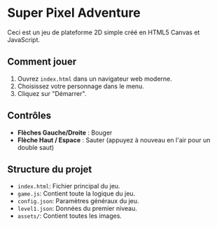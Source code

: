 # Super Pixel Adventure

Ceci est un jeu de plateforme 2D simple créé en HTML5 Canvas et JavaScript.

## Comment jouer

1.  Ouvrez `index.html` dans un navigateur web moderne.
2.  Choisissez votre personnage dans le menu.
3.  Cliquez sur "Démarrer".

## Contrôles

-   **Flèches Gauche/Droite** : Bouger
-   **Flèche Haut / Espace** : Sauter (appuyez à nouveau en l'air pour un double saut)

## Structure du projet

-   `index.html`: Fichier principal du jeu.
-   `game.js`: Contient toute la logique du jeu.
-   `config.json`: Paramètres généraux du jeu.
-   `level1.json`: Données du premier niveau.
-   `assets/`: Contient toutes les images.
